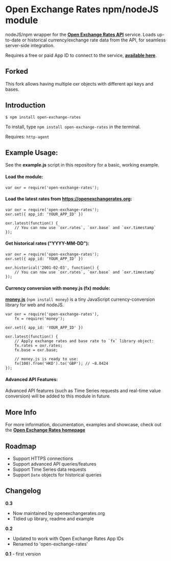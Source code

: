 # Open Exchange Rates npm/nodeJS module

nodeJS/npm wrapper for the **[Open Exchange Rates API](http://openexchangerates.org "Free reliable exchange rates/currency conversion data API")** service. Loads up-to-date or historical currency/exchange rate data from the API, for seamless server-side integration.

Requires a free or paid App ID to connect to the service, **[available here](https://openexchangerates.org/signup "Open Exchange Rates API App ID API Key signup")**.

## Forked

This fork allows having multiple oxr objects with different api keys and bases.

## Introduction

	$ npm install open-exchange-rates


To install, type `npm install open-exchange-rates` in the terminal.

Requires: `http-agent`


## Example Usage:

See the **example.js** script in this repository for a basic, working example.

#### Load the module:

	var oxr = require('open-exchange-rates');

#### Load the latest rates from https://openexchangerates.org:

	var oxr = require('open-exchange-rates');
	oxr.set({ app_id: 'YOUR_APP_ID' })

	oxr.latest(function() {
		// You can now use `oxr.rates`, `oxr.base` and `oxr.timestamp`
	});

#### Get historical rates ("YYYY-MM-DD"):

	var oxr = require('open-exchange-rates');
	oxr.set({ app_id: 'YOUR_APP_ID' })

	oxr.historical('2001-02-03', function() {
		// You can now use `oxr.rates`, `oxr.base` and `oxr.timestamp`
	});

#### Currency conversion with money.js (fx) module:

**[money.js](http://openexchangerates.github.io/money.js "JavaScript and NodeJS Currency Conversion Library")** (`npm install money`) is a tiny JavaScript currency-conversion library for web and nodeJS.

	var oxr = require('open-exchange-rates'),
		fx = require('money');

	oxr.set({ app_id: 'YOUR_APP_ID' })

	oxr.latest(function() {
		// Apply exchange rates and base rate to `fx` library object:
		fx.rates = oxr.rates;
		fx.base = oxr.base;

		// money.js is ready to use:
		fx(100).from('HKD').to('GBP'); // ~8.0424
	});

#### Advanced API Features:

Advanced API features (such as Time Series requests and real-time value conversion) will be added to this module in future.


## More Info

For more information, documentation, examples and showcase, check out the **[Open Exchange Rates homepage](https://openexchangerates.org "Open Exchange Rates API - real-time currency data API")**


## Roadmap

* Support HTTPS connections
* Support advanced API queries/features
* Support Time Series data requests
* Support `Date` objects for historical queries


## Changelog

**0.3**
* Now maintained by openexchangerates.org
* Tidied up library, readme and example

**0.2**
* Updated to work with Open Exchange Rates App IDs
* Renamed to 'open-exchange-rates'

**0.1** - first version
